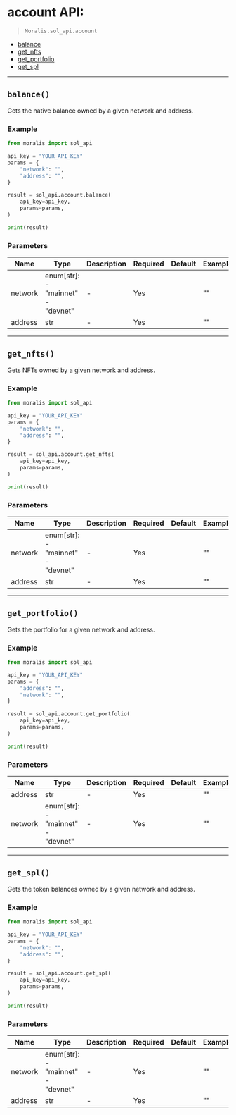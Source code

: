# account API: 

> `Moralis.sol_api.account`

- [balance](#balance)
- [get_nfts](#get_nfts)
- [get_portfolio](#get_portfolio)
- [get_spl](#get_spl)


---
## `balance()`
Gets the native balance owned by a given network and address.


### Example
```python
from moralis import sol_api

api_key = "YOUR_API_KEY"
params = {
    "network": "", 
    "address": "", 
}

result = sol_api.account.balance(
    api_key=api_key,
    params=params,
)

print(result)

```

### Parameters

| Name | Type | Description | Required | Default | Example |
|------|------|-------------|----------|---------|---------|
| network | enum[str]: <br/>- "mainnet"<br/>- "devnet" | - | Yes |  | "" |
| address | str | - | Yes |  | "" |



---
## `get_nfts()`
Gets NFTs owned by a given network and address.


### Example
```python
from moralis import sol_api

api_key = "YOUR_API_KEY"
params = {
    "network": "", 
    "address": "", 
}

result = sol_api.account.get_nfts(
    api_key=api_key,
    params=params,
)

print(result)

```

### Parameters

| Name | Type | Description | Required | Default | Example |
|------|------|-------------|----------|---------|---------|
| network | enum[str]: <br/>- "mainnet"<br/>- "devnet" | - | Yes |  | "" |
| address | str | - | Yes |  | "" |



---
## `get_portfolio()`
Gets the portfolio for a given network and address.


### Example
```python
from moralis import sol_api

api_key = "YOUR_API_KEY"
params = {
    "address": "", 
    "network": "", 
}

result = sol_api.account.get_portfolio(
    api_key=api_key,
    params=params,
)

print(result)

```

### Parameters

| Name | Type | Description | Required | Default | Example |
|------|------|-------------|----------|---------|---------|
| address | str | - | Yes |  | "" |
| network | enum[str]: <br/>- "mainnet"<br/>- "devnet" | - | Yes |  | "" |



---
## `get_spl()`
Gets the token balances owned by a given network and address.


### Example
```python
from moralis import sol_api

api_key = "YOUR_API_KEY"
params = {
    "network": "", 
    "address": "", 
}

result = sol_api.account.get_spl(
    api_key=api_key,
    params=params,
)

print(result)

```

### Parameters

| Name | Type | Description | Required | Default | Example |
|------|------|-------------|----------|---------|---------|
| network | enum[str]: <br/>- "mainnet"<br/>- "devnet" | - | Yes |  | "" |
| address | str | - | Yes |  | "" |






